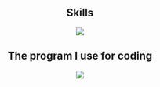 <!-- <h2 align="center">Discord Activity</h2> -->
<!-- <p align="center">
  <a href="https://discord.com/users/735195431927021728"><img src="https://lanyard.cnrad.dev/api/735195431927021728"/></a>
</p> -->
<!-- <br> -->
<h2 align="center">Skills</h2>
<p align="center">
  <img src="https://skillicons.dev/icons?i=js,ts,go,nextjs,cpp,mongo,postgres,sqlite&theme=dark">
</p>
<h2 align="center">The program I use for coding</h2>
<p align="center">
  <img src="https://skillicons.dev/icons?i=vscode,docker,androidstudio&theme=dark">
</p>
<br>
<!-- <h2 align="center">Code Activity</h2>
<p align="center">
<a href="https://wakatime.com"><img src="https://wakatime.com/share/@1613dde9-c8f6-48d2-af00-7e1a7a4183f9/73473456-a66b-4a0f-82e9-bfea5a1756bc.png" /></a>
</p>
 -->
